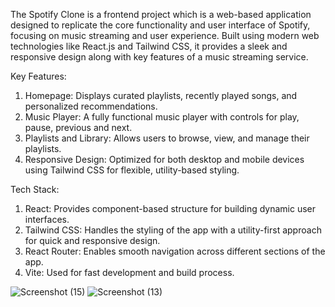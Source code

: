 The Spotify Clone is a frontend project which is a web-based application designed to replicate the core functionality and user interface of Spotify, focusing on music streaming and user experience. Built using modern web technologies like React.js and Tailwind CSS, it provides a sleek and responsive design along with key features of a music streaming service.

Key Features:
1) Homepage: Displays curated playlists, recently played songs, and personalized recommendations.
2) Music Player: A fully functional music player with controls for play, pause, previous and next.
3) Playlists and Library: Allows users to browse, view, and manage their playlists.
4) Responsive Design: Optimized for both desktop and mobile devices using Tailwind CSS for flexible, utility-based styling.

Tech Stack:
1) React: Provides component-based structure for building dynamic user interfaces.
2) Tailwind CSS: Handles the styling of the app with a utility-first approach for quick and responsive design.
3) React Router: Enables smooth navigation across different sections of the app.
4) Vite: Used for fast development and build process.
  
![Screenshot (15)](https://github.com/user-attachments/assets/091cf06d-673f-48a0-83c7-9bffcfd987a5)
![Screenshot (13)](https://github.com/user-attachments/assets/35a000ac-da54-4a48-b5b7-924967cf9294)


